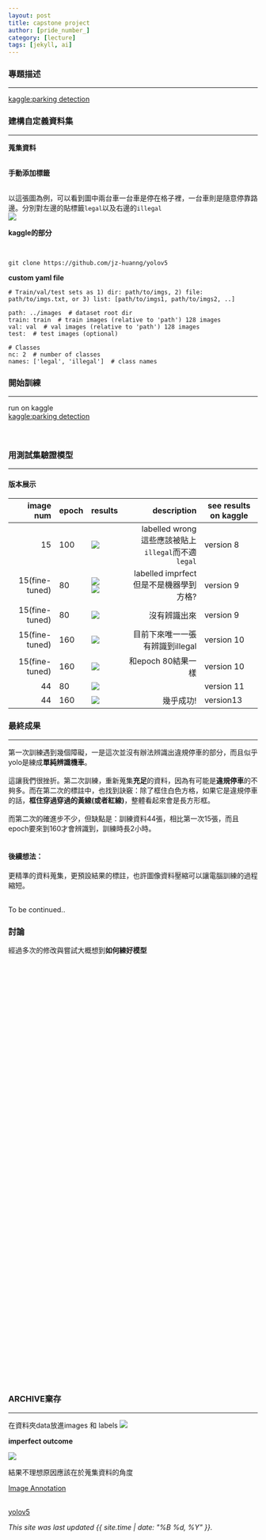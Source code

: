 ```yaml
---
layout: post
title: capstone project
author: [pride_number_]
category: [lecture]
tags: [jekyll, ai]
---
```



### 專題描述
---

[kaggle:parking detection](https://www.kaggle.com/code/ulysses1103/parked-detection)<br>


### 建構自定義資料集
---


**蒐集資料**<br><br>

**手動添加標籤**<br><br>

以這張圖為例，可以看到圖中兩台車一台車是停在格子裡，一台車則是隨意停靠路邊。分別對左邊的貼標籤```legal```以及右邊的```illegal```<br>
![](https://github.com/jz-huanng/AI-course/blob/gh-pages/images2/parking-detection/labels.png?raw=true)<br>

**kaggle的部分**

 <br>
 
 ```
 git clone https://github.com/jz-huanng/yolov5
 
 ```

**custom yaml file**

```
# Train/val/test sets as 1) dir: path/to/imgs, 2) file: path/to/imgs.txt, or 3) list: [path/to/imgs1, path/to/imgs2, ..]

path: ../images  # dataset root dir
train: train  # train images (relative to 'path') 128 images
val: val  # val images (relative to 'path') 128 images
test:  # test images (optional)

# Classes
nc: 2  # number of classes
names: ['legal', 'illegal']  # class names
```

### 開始訓練
---

run on kaggle<br>
[kaggle:parking detection](https://www.kaggle.com/code/ulysses1103/parked-detection)<br>
<br>
<br>



### 用測試集驗證模型
---

#### 版本展示

| image num | epoch | results | description |see results on kaggle |
| --: | -- | -- | --: | --|
| 15 | 100 |  ![](https://github.com/jz-huanng/AI-course/blob/gh-pages/images2/parking-detection/num15.png?raw=true) | labelled wrong<br>這些應該被貼上```illegal```而不適```legal``` |version 8 | 
| 15(fine-tuned) | 80 | ![](https://github.com/jz-huanng/AI-course/blob/gh-pages/images2/parking-detection/fine-tune.png?raw=true)<br>![](https://github.com/jz-huanng/AI-course/blob/gh-pages/images2/parking-detection/labels2.png?raw=true) | labelled imprfect 但是不是機器學到方格? | version 9| 
| 15(fine-tuned) | 80 | ![](https://github.com/jz-huanng/AI-course/blob/gh-pages/images2/parking-detection/no_result.png?raw=true)| 沒有辨識出來 | version 9| 
| 15(fine-tuned) | 160 | ![](https://github.com/jz-huanng/AI-course/blob/gh-pages/images2/parking-detection/epoch160.png?raw=true)| 目前下來唯一一張有辨識到illegal | version 10| 
| 15(fine-tuned) | 160 | ![](https://github.com/jz-huanng/AI-course/blob/gh-pages/images2/parking-detection/epoch160_2.png?raw=true)| 和epoch 80結果一樣 | version 10| 
|44|80|![](https://github.com/jz-huanng/AI-course/blob/gh-pages/images2/parking-detection/version11.png?raw=true)||version 11|
|44|160|![](https://github.com/jz-huanng/AI-course/blob/gh-pages/images2/parking-detection/version13.png?raw=true)|幾乎成功!|version13|

### 最終成果
---

第一次訓練遇到幾個障礙，一是這次並沒有辦法辨識出違規停車的部分，而且似乎yolo是練成**單純辨識機車**。<br><br>
這讓我們很挫折。第二次訓練，重新蒐集**充足**的資料，因為有可能是**違規停車**的不夠多。而在第二次的標註中，也找到訣竅：除了框住白色方格，如果它是違規停車的話，**框住穿過穿過的黃線(或者紅線)**，整體看起來會是長方形框。<br><br>
而第二次的確進步不少，但缺點是：訓練資料44張，相比第一次15張，而且epoch要來到160才會辨識到，訓練時長2小時。<br><br>
#### 後續想法：
更精準的資料蒐集，更預設結果的標註，也許圖像資料壓縮可以讓電腦訓練的過程縮短。<br>


<br>
To be continued..

### 討論

經過多次的修改與嘗試大概想到**如何練好模型** 

<br>




<br><br><br><br><br><br><br><br><br><br><br><br><br><br><br><br><br><br><br><br><br><br><br><br><br><br><br><br><br><br><br><br><br><br><br><br><br><br><br><br><br><br><br><br><br><br><br><br>
### ARCHIVE棄存
---

在資料夾data放進images 和 labels
 ![](https://github.com/jz-huanng/AI-course/blob/gh-pages/images2/directory.png?raw=true)

**imperfect outcome**

![](https://github.com/jz-huanng/AI-course/blob/gh-pages/images2/bad_outcome.png?raw=true)

結果不理想原因應該在於蒐集資料的角度


[Image Annotation](https://rkuo2000.github.io/AI-course/lecture/2022/10/13/Object-Detection-Exercises.html
)<br><br>

[yolov5](https://github.com/ultralytics/yolov5)

*This site was last updated {{ site.time | date: "%B %d, %Y" }}.*

